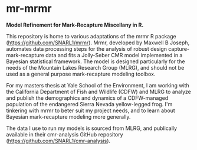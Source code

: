 # mr-mrmr
**Model Refinement for Mark-Recapture Miscellany in R.** 

This repository is home to various adaptations of the mrmr R package (https://github.com/SNARL1/mrmr). 
Mrmr, developed by Maxwell B Joseph, automates data processing steps for the analysis of robust design capture-mark-recapture data and fits a Jolly-Seber CMR model implemented in a Bayesian statistical framework.
The model is designed particularly for the needs of the Mountain Lakes Research Group (MLRG), and should not be used as a general purpose mark-recapture modeling toolbox. 

For my masters thesis at Yale School of the Environment, I am working with the California Department of Fish and Wildlife (CDFW) and MLRG to analyze and publish the demographics and dynamics of a CDFW-managed population of the endangered Sierra Nevada yellow-legged frog. I'm tinkering with mrmr to beter suit my project needs, and to learn about Bayesian mark-recapture modeling more generally. 

The data I use to run my models is sourced from MLRG, and publically available in their cmr-analysis GitHub repository (https://github.com/SNARL1/cmr-analysis). 
